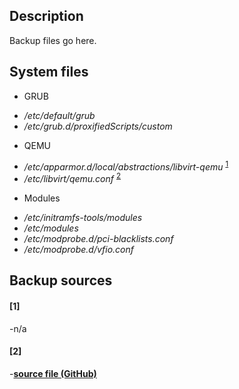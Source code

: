 ## Description
Backup files go here.

## System files
* GRUB
- */etc/default/grub*
- */etc/grub.d/proxifiedScripts/custom*

* QEMU
- */etc/apparmor.d/local/abstractions/libvirt-qemu* <sup>[1](#1)</sup>
- */etc/libvirt/qemu.conf* <sup>[2](#2)</sup>

* Modules
- */etc/initramfs-tools/modules*
- */etc/modules*
- */etc/modprobe.d/pci-blacklists.conf*
- */etc/modprobe.d/vfio.conf*

## Backup sources
#### [1]
-n/a

#### [2]
-**[source file (GitHub)](https://github.com/virtualopensystems/libvirt/blob/master/src/qemu/qemu.conf)**
